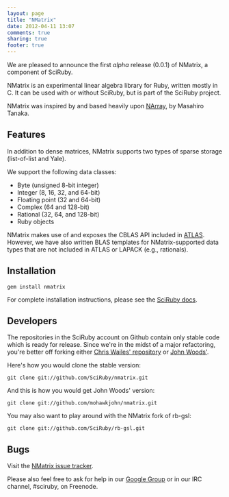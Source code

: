 ```yaml
---
layout: page
title: "NMatrix"
date: 2012-04-11 13:07
comments: true
sharing: true
footer: true
---
```

We are pleased to announce the first <em>alpha</em> release (0.0.1) of NMatrix, a component of SciRuby.

NMatrix is an experimental linear algebra library for Ruby, written mostly in C. It can be used with or without SciRuby, but is part of the SciRuby project.

NMatrix was inspired by and based heavily upon [NArray](http://narray.rubyforge.org), by Masahiro Tanaka.

## Features

In addition to dense matrices, NMatrix supports two types of sparse storage (list-of-list and Yale).

We support the following data classes:

 * Byte (unsigned 8-bit integer)
 * Integer (8, 16, 32, and 64-bit)
 * Floating point (32 and 64-bit)
 * Complex (64 and 128-bit)
 * Rational (32, 64, and 128-bit)
 * Ruby objects

NMatrix makes use of and exposes the CBLAS API included in [ATLAS](http://math-atlas.sourceforge.net/). However, we have also written BLAS templates for NMatrix-supported data types that are not included in ATLAS or LAPACK (e.g., rationals).

## Installation

<pre><code>gem install nmatrix
</code></pre>

For complete installation instructions, please see the [SciRuby docs](/docs).

## Developers

The repositories in the SciRuby account on Github contain only stable code which is ready for release. Since we're in the
midst of a major refactoring, you're better off forking either [Chris Wailes' repository](http://github.com/chriswailes/nmatrix)
or [John Woods'](http://github.com/mohawkjohn/nmatrix).

Here's how you would clone the stable version:

<pre><code>git clone git://github.com/SciRuby/nmatrix.git
</code></pre>

And this is how you would get John Woods' version:

<pre><code>git clone git://github.com/mohawkjohn/nmatrix.git
</code></pre>

You may also want to play around with the NMatrix fork of rb-gsl:

<pre><code>git clone git://github.com/SciRuby/rb-gsl.git
</code></pre>

## Bugs

Visit the [NMatrix issue tracker](https://github.com/sciruby/nmatrix/issues).

Please also feel free to ask for help in our [Google Group](http://groups.google.com/group/sciruby-dev) or in our IRC channel, #sciruby, on Freenode.